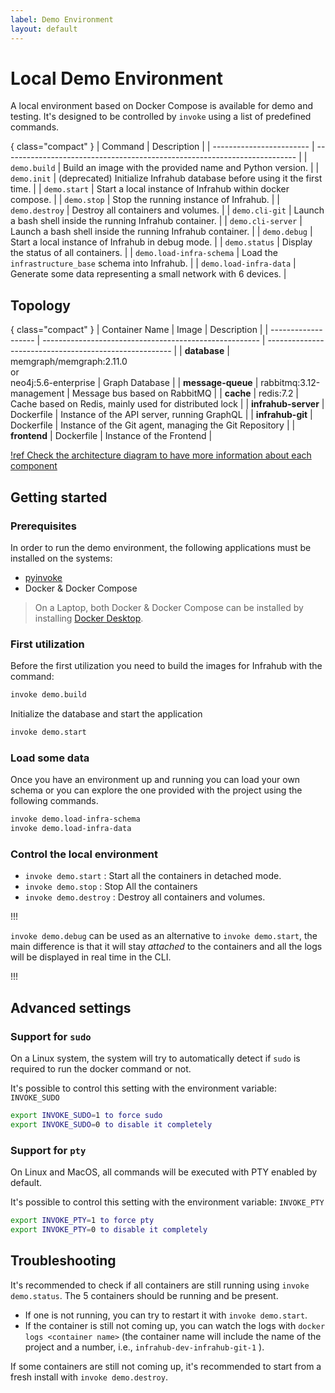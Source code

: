 ```yaml
---
label: Demo Environment
layout: default
---
```

# Local Demo Environment

A local environment based on Docker Compose is available for demo and testing.
It's designed to be controlled by `invoke` using a list of predefined commands.

{ class="compact" }
| Command                  | Description                                                               |
| ------------------------ | ------------------------------------------------------------------------- |
| `demo.build`             | Build an image with the provided name and Python version.                 |
| `demo.init`              | (deprecated) Initialize Infrahub database before using it the first time. |
| `demo.start`             | Start a local instance of Infrahub within docker compose.                 |
| `demo.stop`              | Stop the running instance of Infrahub.                                    |
| `demo.destroy`           | Destroy all containers and volumes.                                       |
| `demo.cli-git`           | Launch a bash shell inside the running Infrahub container.                |
| `demo.cli-server`        | Launch a bash shell inside the running Infrahub container.                |
| `demo.debug`             | Start a local instance of Infrahub in debug mode.                         |
| `demo.status`            | Display the status of all containers.                                     |
| `demo.load-infra-schema` | Load the `infrastructure_base` schema into Infrahub.                      |
| `demo.load-infra-data`   | Generate some data representing a small network with 6 devices.           |

## Topology

{ class="compact" }
| Container Name      | Image                                                  | Description                                            |
| ------------------- | ------------------------------------------------------ | ------------------------------------------------------ |
| **database**        | memgraph/memgraph:2.11.0<br>or<br>neo4j:5.6-enterprise | Graph Database                                         |
| **message-queue**   | rabbitmq:3.12-management                               | Message bus based on RabbitMQ                          |
| **cache**           | redis:7.2                                              | Cache based on Redis, mainly used for distributed lock |
| **infrahub-server** | Dockerfile                                             | Instance of the API server, running GraphQL            |
| **infrahub-git**    | Dockerfile                                             | Instance of the Git agent, managing the Git Repository |
| **frontend**        | Dockerfile                                             | Instance of the Frontend                               |

[!ref Check the architecture diagram to have more information about each component](./architecture.md)

## Getting started

### Prerequisites

In order to run the demo environment, the following applications must be installed on the systems:

- [pyinvoke](https://www.pyinvoke.org/)
- Docker & Docker Compose

> On a Laptop, both Docker & Docker Compose can be installed by installing [Docker Desktop](https://www.docker.com/products/docker-desktop/).

### First utilization

Before the first utilization you need to build the images for Infrahub with the command:

```sh
invoke demo.build
```

Initialize the database and start the application

```sh
invoke demo.start
```

### Load some data

Once you have an environment up and running you can load your own schema or you can explore the one provided with the project using the following commands.

```sh
invoke demo.load-infra-schema
invoke demo.load-infra-data
```

### Control the local environment

- `invoke demo.start` : Start all the containers in detached mode.
- `invoke demo.stop` : Stop All the containers
- `invoke demo.destroy` : Destroy all containers and volumes.

!!!

`invoke demo.debug` can be used as an alternative to `invoke demo.start`, the main difference is that it will stay *attached* to the containers and all the logs will be displayed in real time in the CLI.

!!!

## Advanced settings

### Support for `sudo`

On a Linux system, the system will try to automatically detect if `sudo` is required to run the docker command or not.

It's possible to control this setting with the environment variable: `INVOKE_SUDO`

```sh
export INVOKE_SUDO=1 to force sudo
export INVOKE_SUDO=0 to disable it completely
```

### Support for `pty`

On Linux and MacOS, all commands will be executed with PTY enabled by default.

It's possible to control this setting with the environment variable: `INVOKE_PTY`

```sh
export INVOKE_PTY=1 to force pty
export INVOKE_PTY=0 to disable it completely
```

## Troubleshooting

It's recommended to check if all containers are still running using `invoke demo.status`. The 5 containers should be running and be present.

- If one is not running, you can try to restart it with `invoke demo.start`.
- If the container is still not coming up, you can watch the logs with `docker logs <container name>` (the container name will include the name of the project and a number, i.e., `infrahub-dev-infrahub-git-1` ).

If some containers are still not coming up, it's recommended to start from a fresh install with `invoke demo.destroy`.
